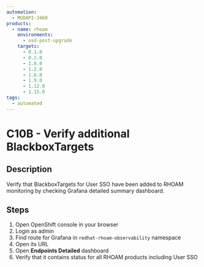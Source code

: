 ```yaml
---
automation:
  - MGDAPI-3460
products:
  - name: rhoam
    environments:
      - osd-post-upgrade
    targets:
      - 0.1.0
      - 0.2.0
      - 1.0.0
      - 1.2.0
      - 1.6.0
      - 1.9.0
      - 1.12.0
      - 1.15.0
tags:
  - automated
---
```


# C10B - Verify additional BlackboxTargets

## Description

Verify that BlackboxTargets for User SSO have been added to RHOAM monitoring by checking Grafana detailed summary dashboard.

## Steps

1. Open OpenShift console in your browser
2. Login as admin
3. Find route for Grafana in `redhat-rhoam-observability` namespace
4. Open its URL
5. Open **Endpoints Detailed** dashboard
6. Verify that it contains status for all RHOAM products including User SSO
